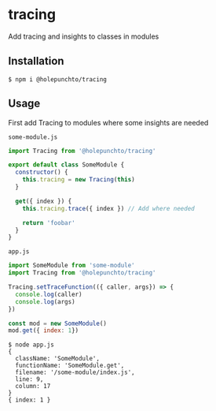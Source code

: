 # tracing

Add tracing and insights to classes in modules

## Installation

```
$ npm i @holepunchto/tracing
```

## Usage

First add Tracing to modules where some insights are needed

`some-module.js`
``` js
import Tracing from '@holepunchto/tracing'

export default class SomeModule {
  constructor() {
    this.tracing = new Tracing(this)
  }

  get({ index }) {
    this.tracing.trace({ index }) // Add where needed

    return 'foobar'
  }
}
```

`app.js`
``` js
import SomeModule from 'some-module'
import Tracing from '@holepunchto/tracing'

Tracing.setTraceFunction(({ caller, args}) => {
  console.log(caller)
  console.log(args)
})

const mod = new SomeModule()
mod.get({ index: 1})
```

```
$ node app.js
{
  className: 'SomeModule',
  functionName: 'SomeModule.get',
  filename: '/some-module/index.js',
  line: 9,
  column: 17
}
{ index: 1 }
```
